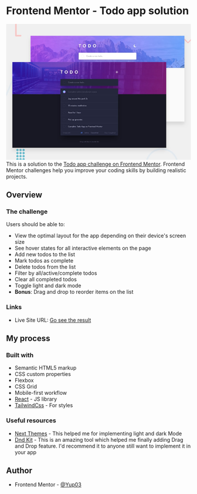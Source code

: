 # Frontend Mentor - Todo app solution

![](./screenshot.jpg)
This is a solution to the [Todo app challenge on Frontend Mentor](https://www.frontendmentor.io/challenges/todo-app-Su1_KokOW). Frontend Mentor challenges help you improve your coding skills by building realistic projects.

## Overview

### The challenge

Users should be able to:

- View the optimal layout for the app depending on their device's screen size
- See hover states for all interactive elements on the page
- Add new todos to the list
- Mark todos as complete
- Delete todos from the list
- Filter by all/active/complete todos
- Clear all completed todos
- Toggle light and dark mode
- **Bonus**: Drag and drop to reorder items on the list

### Links

- Live Site URL: [Go see the result](https://todo-app-main-re.netlify.app/)

## My process

### Built with

- Semantic HTML5 markup
- CSS custom properties
- Flexbox
- CSS Grid
- Mobile-first workflow
- [React](https://reactjs.org/) - JS library
- [TailwindCss](https://tailwindcss.com/) - For styles

### Useful resources

- [Next Themes](https://www.npmjs.com/package/next-themes) - This helped me for implementing light and dark Mode
- [Dnd Kit](https://docs.dndkit.com/) - This is an amazing tool which helped me finally adding Drag and Drop feature. I'd recommend it to anyone still want to implement it in your app

## Author

- Frontend Mentor - [@Yup03](https://www.frontendmentor.io/profile/Yup03)
